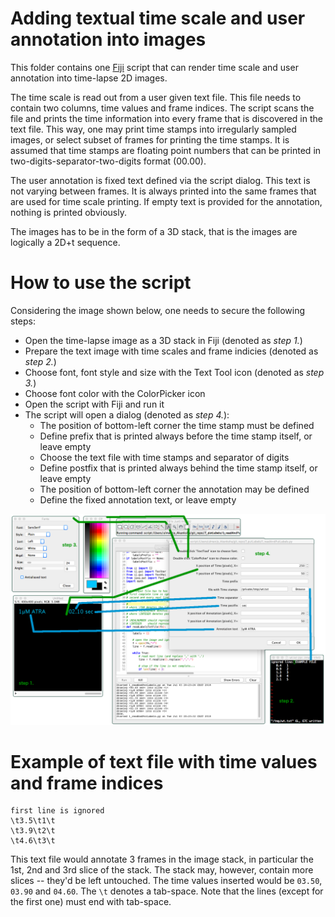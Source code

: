 # Adding textual time scale and user annotation into images

This folder contains one [Fiji](fiji.sc) script that can render time scale and user annotation into time-lapse 2D images.

The time scale is read out from a user given text file. This file needs to contain two columns, time values and frame indices.
The script scans the file and prints the time information into every frame that is discovered in the text file.
This way, one may print time stamps into irregularly sampled images, or select subset of frames for printing the time stamps.
It is assumed that time stamps are floating point numbers that can be printed in two-digits-separator-two-digits format (00.00).

The user annotation is fixed text defined via the script dialog. This text is not varying between frames.
It is always printed into the same frames that are used for time scale printing.
If empty text is provided for the annotation, nothing is printed obviously.

The images has to be in the form of a 3D stack, that is the images are logically a 2D+t sequence.

# How to use the script

Considering the image shown below, one needs to secure the following steps:
* Open the time-lapse image as a 3D stack in Fiji (denoted as *step 1.*)
* Prepare the text image with time scales and frame indicies (denoted as *step 2.*)
* Choose font, font style and size with the Text Tool icon (denoted as *step 3.*)
* Choose font color with the ColorPicker icon
* Open the script with Fiji and run it
* The script will open a dialog (denoted as *step 4.*):
  * The position of bottom-left corner the time stamp must be defined
  * Define prefix that is printed always before the time stamp itself, or leave empty
  * Choose the text file with time stamps and separator of digits
  * Define postfix that is printed always behind the time stamp itself, or leave empty
  * The position of bottom-left corner the annotation may be defined
  * Define the fixed annotation text, or leave empty

![How to use figure](https://github.com/xulman/ImSAnE-Fiji/raw/master/7_putLabels/README_figure.png)


# Example of text file with time values and frame indices

```
first line is ignored
\t3.5\t1\t
\t3.9\t2\t
\t4.6\t3\t
```

This text file would annotate 3 frames in the image stack, in particular the 1st, 2nd and 3rd slice of the stack.
The stack may, however, contain more slices -- they'd be left untouched. The time values inserted would be `03.50`, `03.90`
and `04.60`. The `\t` denotes a tab-space. Note that the lines (except for the first one) must end with tab-space.
